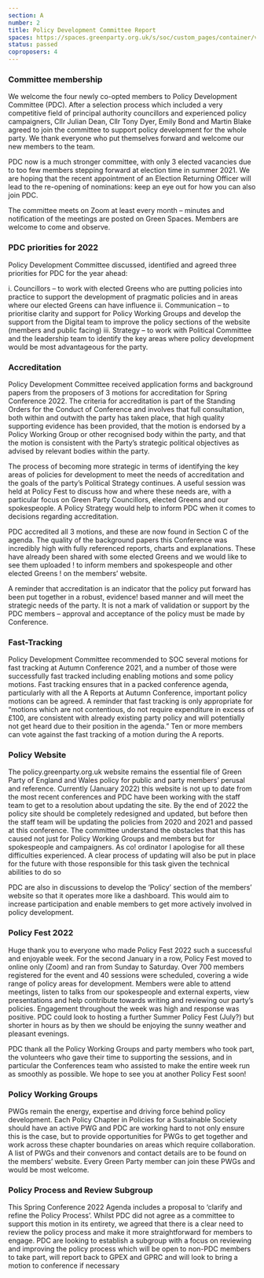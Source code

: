 ```yaml
---
section: A
number: 2
title: Policy Development Committee Report
spaces: https://spaces.greenparty.org.uk/s/soc/custom_pages/container/view?id=72
status: passed
coproposers: 4
---
```

### Committee membership

We welcome the four newly co-opted members to Policy
Development Committee (PDC). After a selection process
which included a very competitive field of principal
authority councillors and experienced policy campaigners,
Cllr Julian Dean, Cllr Tony Dyer, Emily Bond and Martin
Blake agreed to join the committee to support policy
development for the whole party. We thank everyone who
put themselves forward and welcome our new members to
the team.

PDC now is a much stronger committee, with only 3 elected
vacancies due to too few members stepping forward at
election time in summer 2021. We are hoping that the
recent appointment of an Election Returning Officer will
lead to the re-opening of nominations: keep an eye out for
how you can also join PDC.

The committee meets on Zoom at least every month –
minutes and notification of the meetings are posted on
Green Spaces. Members are welcome to come and
observe.

### PDC priorities for 2022

Policy Development Committee discussed, identified and
agreed three priorities for PDC for the year ahead:

i. Councillors – to work with elected Greens who are putting
policies into practice to support the development of
pragmatic policies and in areas where our elected Greens
can have influence
ii. Communication – to prioritise clarity and support for
Policy Working Groups and develop the support from the
Digital team to improve the policy sections of the website
(members and public facing)
iii. Strategy – to work with Political Committee and the
leadership team to identify the key areas where policy
development would be most advantageous for the party.

### Accreditation

Policy Development Committee received application forms
and background papers from the proposers of 3 motions for
accreditation for Spring Conference 2022. The criteria for
accreditation is part of the Standing Orders for the Conduct
of Conference and involves that full consultation, both
within and outwith the party has taken place, that high
quality supporting evidence has been provided, that the
motion is endorsed by a Policy Working Group or other
recognised body within the party, and that the motion is
consistent with the Party’s strategic political objectives as
advised by relevant bodies within the party.

The process of becoming more strategic in terms of
identifying the key areas of policies for development to
meet the needs of accreditation and the goals of the party’s
Political Strategy continues. A useful session was held at
Policy Fest to discuss how and where these needs are, with
a particular focus on Green Party Councillors, elected
Greens and our spokespeople. A Policy Strategy would help
to inform PDC when it comes to decisions regarding
accreditation.

PDC accredited all 3 motions, and these are now found in
Section C of the agenda. The quality of the background
papers this Conference was incredibly high with fully
referenced reports, charts and explanations. These have
already been shared with some elected Greens and we
would like to see them uploaded ! to inform members and
spokespeople and other elected Greens ! on the members’
website.

A reminder that accreditation is an indicator that the policy
put forward has been put together in a robust, evidence!
based manner and will meet the strategic needs of the
party. It is not a mark of validation or support by the PDC
members – approval and acceptance of the policy must be
made by Conference.

### Fast-Tracking

Policy Development Committee recommended to SOC
several motions for fast tracking at Autumn Conference
2021, and a number of those were successfully fast
tracked including enabling motions and some policy
motions. Fast tracking ensures that in a packed conference
agenda, particularly with all the A Reports at Autumn
Conference, important policy motions can be agreed. A
reminder that fast tracking is only appropriate for “motions
which are not contentious, do not require expenditure in
excess of £100, are consistent with already existing party
policy and will potentially not get heard due to their position
in the agenda.” Ten or more members can vote against the
fast tracking of a motion during the A reports.

### Policy Website

The policy.greenparty.org.uk website remains the essential
file of Green Party of England and Wales policy for public and party members’ perusal and reference. Currently
(January 2022) this website is not up to date from the most
recent conferences and PDC have been working with the
staff team to get to a resolution about updating the site. By
the end of 2022 the policy site should be completely
redesigned and updated, but before then the staff team will
be updating the policies from 2020 and 2021 and passed at
this conference. The committee understand the obstacles
that this has caused not just for Policy Working Groups and
members but for spokespeople and campaigners. As co!
ordinator I apologise for all these difficulties experienced. A
clear process of updating will also be put in place for the
future with those responsible for this task given the
technical abilities to do so

PDC are also in discussions to develop the ‘Policy’ section
of the members’ website so that it operates more like a
dashboard. This would aim to increase participation and
enable members to get more actively involved in policy
development.

### Policy Fest 2022

Huge thank you to everyone who made Policy Fest 2022
such a successful and enjoyable week. For the second
January in a row, Policy Fest moved to online only (Zoom)
and ran from Sunday to Saturday. Over 700 members
registered for the event and 40 sessions were scheduled,
covering a wide range of policy areas for development.
Members were able to attend meetings, listen to talks from
our spokespeople and external experts, view presentations
and help contribute towards writing and reviewing our
party’s policies. Engagement throughout the week was high
and response was positive. PDC could look to hosting a
further Summer Policy Fest (July?) but shorter in hours as
by then we should be enjoying the sunny weather and
pleasant evenings.

PDC thank all the Policy Working Groups and party
members who took part, the volunteers who gave their time
to supporting the sessions, and in particular the
Conferences team who assisted to make the entire week
run as smoothly as possible. We hope to see you at another
Policy Fest soon!

### Policy Working Groups

PWGs remain the energy, expertise and driving force
behind policy development. Each Policy Chapter in Policies
for a Sustainable Society should have an active PWG and
PDC are working hard to not only ensure this is the case,
but to provide opportunities for PWGs to get together and
work across these chapter boundaries on areas which
require collaboration. A list of PWGs and their convenors
and contact details are to be found on the members’
website. Every Green Party member can join these PWGs
and would be most welcome.

### Policy Process and Review Subgroup

This Spring Conference 2022 Agenda includes a proposal to
‘clarify and refine the Policy Process’. Whilst PDC did not
agree as a committee to support this motion in its entirety,
we agreed that there is a clear need to review the policy
process and make it more straightforward for members to
engage. PDC are looking to establish a subgroup with a
focus on reviewing and improving the policy process which
will be open to non-PDC members to take part, will report
back to GPEX and GPRC and will look to bring a motion to
conference if necessary

